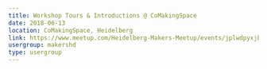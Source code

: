 ```yaml
---
title: Workshop Tours & Introductions @ CoMakingSpace
date: 2018-06-13
location: CoMakingSpace, Heidelberg
link: https://www.meetup.com/Heidelberg-Makers-Meetup/events/jplwdpyxjbrb/
usergroup: makershd
type: usergroup
---
```

